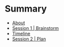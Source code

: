 # Summary

* [About](README.md)
* [Session 1 | Brainstorm](session1.md)
* [Timeline](timeline.md)
* [Session 2 | Plan](session2.md)

